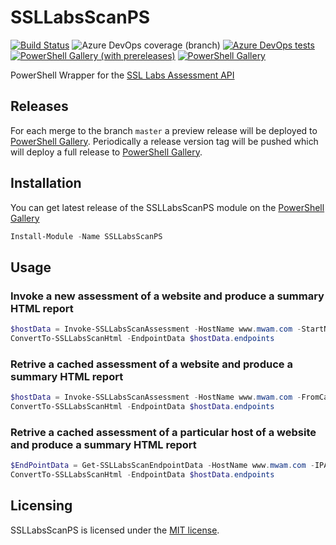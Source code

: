 # SSLLabsScanPS

[![Build Status](https://dev.azure.com/simonheather99/SSLLabsScanPS/_apis/build/status/simonheather99.SSLLabsScanPS?branchName=master)](https://dev.azure.com/simonheather99/SSLLabsScanPS/_build/latest?definitionId=4&branchName=master)
![Azure DevOps coverage (branch)](https://img.shields.io/azure-devops/coverage/simonheather99/SSLLabsScanPS/4/master)
[![Azure DevOps tests](https://img.shields.io/azure-devops/tests/simonheather99/SSLLabsScanPS/4/master)](https://simonheather99.visualstudio.com/SSLLabsScanPS/_test/analytics?definitionId=4&contextType=build)
[![PowerShell Gallery (with prereleases)](https://img.shields.io/powershellgallery/vpre/SSLLabsScanPS?label=SSLLabsScanPS%20Preview)](https://www.powershellgallery.com/packages/SSLLabsScanPS/)
[![PowerShell Gallery](https://img.shields.io/powershellgallery/v/SSLLabsScanPS?label=SSLLabsScanPS)](https://www.powershellgallery.com/packages/SSLLabsScanPS/)

PowerShell Wrapper for the [SSL Labs Assessment API](https://github.com/ssllabs/ssllabs-scan/blob/stable/ssllabs-api-docs.md)

## Releases

For each merge to the branch `master` a preview release will be
deployed to [PowerShell Gallery](https://www.powershellgallery.com/).
Periodically a release version tag will be pushed which will deploy a
full release to [PowerShell Gallery](https://www.powershellgallery.com/).

## Installation

You can get latest release of the SSLLabsScanPS module on the [PowerShell Gallery](https://www.powershellgallery.com/packages/SSLLabsScanPS)

```PowerShell
Install-Module -Name SSLLabsScanPS
```

## Usage

### Invoke a new assessment of a website and produce a summary HTML report

```PowerShell
$hostData = Invoke-SSLLabsScanAssessment -HostName www.mwam.com -StartNew -All Done
ConvertTo-SSLLabsScanHtml -EndpointData $hostData.endpoints
```

### Retrive a cached assessment of a website and produce a summary HTML report

```PowerShell
$hostData = Invoke-SSLLabsScanAssessment -HostName www.mwam.com -FromCache -All Done
ConvertTo-SSLLabsScanHtml -EndpointData $hostData.endpoints
```

### Retrive a cached assessment of a particular host of a website and produce a summary HTML report

```PowerShell
$EndPointData = Get-SSLLabsScanEndpointData -HostName www.mwam.com -IPAddress '18.132.32.101' -FromCache
ConvertTo-SSLLabsScanHtml -EndpointData $hostData.endpoints
```

## Licensing

SSLLabsScanPS is licensed under the [MIT license](LICENSE).
